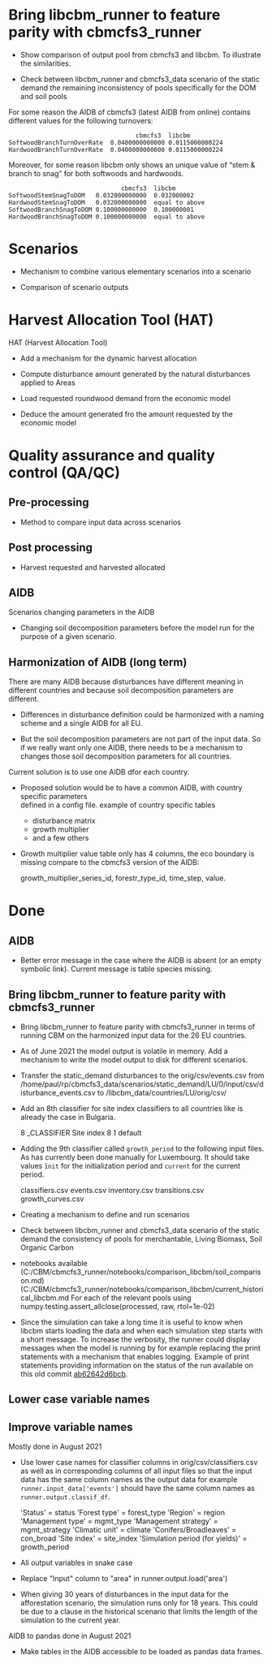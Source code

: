 # Bring libcbm_runner to feature parity with cbmcfs3_runner

- Show comparison of output pool from cbmcfs3 and libcbm. To illustrate the similarities.

- Check between libcbm_runner and cbmcfs3_data scenario of the static demand the remaining inconsistency of pools specifically for the DOM and soil pools

For some reason the AIDB of cbmcfs3 (latest AIDB from online) contains different values for the following turnovers:

                                       cbmcfs3	libcbm
    SoftwoodBranchTurnOverRate	0.0400000000000	0.0115000000224
    HardwoodBranchTurnOverRate	0.0400000000000	0.0115000000224

Moreover, for some reason libcbm only shows an unique value of “stem & branch to snag” for both softwoods and hardwoods.

                                   cbmcfs3	libcbm
    SoftwoodStemSnagToDOM	0.032000000000	0.032000002
    HardwoodStemSnagToDOM	0.032000000000	equal to above
    SoftwoodBranchSnagToDOM	0.100000000000	0.100000001
    HardwoodBranchSnagToDOM	0.100000000000	equal to above


# Scenarios

- Mechanism to combine various elementary scenarios into a scenario

- Comparison of scenario outputs


# Harvest Allocation Tool (HAT)

HAT (Harvest Allocation Tool)

- Add a mechanism for the dynamic harvest allocation

- Compute disturbance amount generated by the natural disturbances applied to Areas

- Load requested roundwood demand from the economic model

- Deduce the amount generated fro the amount requested by the economic model

# Quality assurance and quality control (QA/QC)

## Pre-processing

- Method to compare input data across scenarios


## Post processing

- Harvest requested and harvested allocated


## AIDB

Scenarios changing parameters in the AIDB

- Changing soil decomposition parameters before the model run for the purpose of a given scenario.


## Harmonization of AIDB (long term)

There are many AIDB because disturbances have different meaning in different countries and because soil decomposition parameters are different.

- Differences in disturbance definition could be harmonized with a naming scheme and a single AIDB for all EU.

- But the soil decomposition parameters are not part of the input data. So if we really want only one AIDB, there needs to be a mechanism to changes those soil decomposition parameters for all countries.























Current solution is to use one AIDB dfor each country.
- Proposed solution would be to have a common AIDB, with country specific parameters  
  defined in a config file.
  example of country specific tables
    - disturbance matrix
    - growth multiplier
    - and a few others

- Growth multiplier value table only has 4 columns, the eco boundary is missing compare 
  to the cbmcfs3 version of the AIDB:

    growth_multiplier_series_id, forestr_type_id, time_step, value.


# Done

## AIDB

- Better error message in the case where the AIDB is absent (or an empty symbolic link).
  Current message is table species missing.

## Bring libcbm_runner to feature parity with cbmcfs3_runner

- Bring libcbm_runner to feature parity with cbmcfs3_runner in terms of running CBM on
  the harmonized input data for the 26 EU countries.

- As of June 2021 the model output is volatile in memory. Add a mechanism to write the
  model output to disk for different scenarios.

- Transfer the static_demand disturbances to the orig/csv/events.csv
  from
  /home/paul/rp/cbmcfs3_data/scenarios/static_demand/LU/0/input/csv/disturbance_events.csv
  to /libcbm_data/countries/LU/orig/csv/

* Add an 8th classifier for site index classifiers to all countries like is already the
  case in Bulgaria.

  8	_CLASSIFIER	Site index
  8	1 default

- Adding the 9th classifier called `growth_period` to the following input files. As has
  currently been done manually for Luxembourg. It should take values ̀`init` for the
  initialization period and `current` for the current period.

    classifiers.csv
    events.csv
    inventory.csv
    transitions.csv
    growth_curves.csv

- Creating a mechanism to define and run scenarios

- Check between libcbm_runner and cbmcfs3_data scenario of the static demand the
  consistency of pools for merchantable, Living Biomass, Soil Organic Carbon

- notebooks available
  (C:/CBM/cbmcfs3_runner/notebooks/comparison_libcbm/soil_comparison.md)
  (C:/CBM/cbmcfs3_runner/notebooks/comparison_libcbm/current_historical_libcbm.md
  For each of the relevant pools using
  numpy.testing.assert_allclose(processed, raw, rtol=1e-02)

- Since the simulation can take a long time it is useful to know when libcbm starts
  loading the data and when each simulation step starts with a short message. To
  increase the verbosity, the runner could display messages when the model is running by
  for example replacing the print statements with a mechanism that enables logging.
  Example of print statements providing information on the status of the run available
  on this old commit
  [ab62642d6bcb](https://gitlab.com/bioeconomy/libcbm/libcbm_runner/-/commit/ab62642d6bcb13e88f79973814f9a4735f7a2cbf).


## Lower case variable names

## Improve variable names

Mostly done in August 2021

- Use lower case names for classifier columns in orig/csv/classifiers.csv
  as well as in corresponding columns of all input files
  so that the input data has the same column names as the output data for example
  `runner.input_data['events']` should have the same column names as
  `runner.output.classif_df`.

     'Status' =  status
     'Forest type' =  forest_type
     'Region' =  region
     'Management type' = mgmt_type
     'Management strategy' = mgmt_strategy
     'Climatic unit' = climate
     'Conifers/Broadleaves' = con_broad
     'Site index' = site_index
     'Simulation period (for yields)' = growth_period

- All output variables in snake case

- Replace "Input" column to "area" in runner.output.load('area')

- When giving 30 years of disturbances in the input data for the afforestation scenario,
  the simulation runs only for 18 years. This could be due to a clause in the historical
  scenario that limits the length of the simulation to the current year.

AIDB to pandas done in  August 2021

- Make tables in the AIDB accessible to be loaded as pandas data frames.

